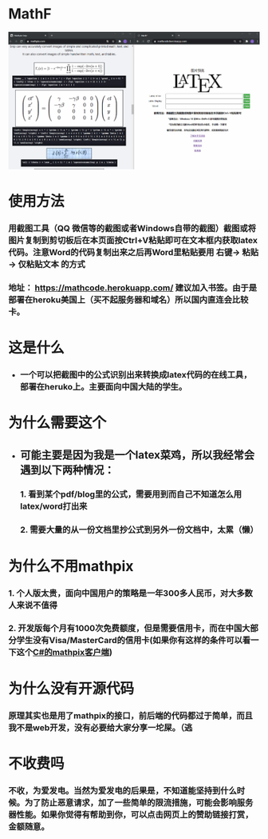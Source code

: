 # MathF

![使用示例](test1.gif)

# 使用方法
### 用截图工具（QQ 微信等的截图或者Windows自带的截图）截图或将图片复制到剪切板后在本页面按Ctrl+V粘贴即可在文本框内获取latex代码。注意Word的代码复制出来之后再Word里粘贴要用 右键-> 粘贴 -> 仅粘贴文本 的方式

### 地址：   https://mathcode.herokuapp.com/ 建议加入书签。由于是部署在heroku美国上（买不起服务器和域名）所以国内直连会比较卡。

# 这是什么
* ### 一个可以把截图中的公式识别出来转换成latex代码的在线工具，部署在heruko上。主要面向中国大陆的学生。

# 为什么需要这个
* ## 可能主要是因为我是一个latex菜鸡，所以我经常会遇到以下两种情况：
  ### 1. 看到某个pdf/blog里的公式，需要用到而自己不知道怎么用latex/word打出来
  ### 2. 需要大量的从一份文档里抄公式到另外一份文档中，太累（懒）

# 为什么不用mathpix
### 1. 个人版太贵，面向中国用户的策略是一年300多人民币，对大多数人来说不值得
### 2. 开发版每个月有1000次免费额度，但是需要信用卡，而在中国大部分学生没有Visa/MasterCard的信用卡(如果你有这样的条件可以看一下这个[C#的mathpix客户端](https://github.com/itewqq/MathpixCsharp))

# 为什么没有开源代码
### 原理其实也是用了mathpix的接口，前后端的代码都过于简单，而且我不是web开发，没有必要给大家分享一坨屎。（逃

# 不收费吗
### 不收，为爱发电。当然为爱发电的后果是，不知道能坚持到什么时候。为了防止恶意请求，加了一些简单的限流措施，可能会影响服务器性能。如果你觉得有帮助到你，可以点击网页上的赞助链接打赏，金额随意。

